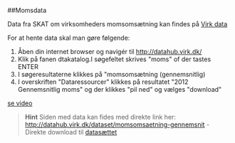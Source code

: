 ##Momsdata

Data fra SKAT om virksomheders momsomsætning kan findes på [Virk data](http://datahub.virk.dk/)

For at hente data skal man gøre følgende:

1. Åben din internet browser og navigér til http://datahub.virk.dk/
2. Klik på fanen dtakatalog.I søgefeltet skrives "moms" of der tastes ENTER
3. I søgeresultaterne klikkes på "momsomsætning (gennemsnitlig)
4. I overskriften "Dataressourcer" klikkes på resultatet "2012 Gennemsnitlig moms" og der klikkes "pil ned" og vælges "download"

[se video](screencast_moms.mp4)

> **Hint**
Siden med data kan fides med direkte link her:
http://datahub.virk.dk/dataset/momsomsaetning-gennemsnit - Direkte download til [datasættet](http://datahub.virk.dk/sites/default/files/storage/skat_momsomsaetning_2012.csv)
